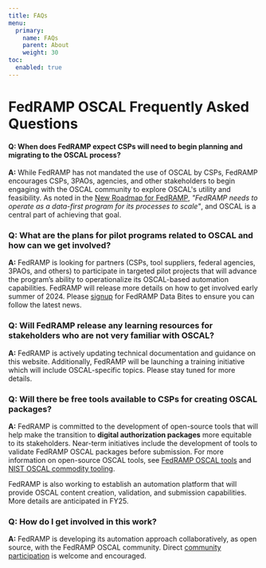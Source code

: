 ```yaml
---
title: FAQs
menu:
  primary:
    name: FAQs
    parent: About
    weight: 30
toc:
  enabled: true
---
```

# FedRAMP OSCAL Frequently Asked Questions

#### Q: When does FedRAMP expect CSPs will need to begin planning and migrating to the OSCAL process?

**A:** While FedRAMP has not mandated the use of OSCAL by CSPs, FedRAMP encourages CSPs, 3PAOs, agencies, and other stakeholders to begin engaging with the OSCAL community to  explore OSCAL's utility and feasibility.  As noted in the [New Roadmap for FedRAMP](https://www.fedramp.gov/2024-03-28-a-new-roadmap-for-fedramp/), _"FedRAMP needs to operate as a data-first program for its processes to scale"_, and OSCAL is a central part of achieving that goal.

### Q: What are the plans for pilot programs related to OSCAL and how can we get involved?

**A:** FedRAMP is looking for partners (CSPs, tool suppliers, federal agencies, 3PAOs, and others) to participate in targeted pilot projects that will advance the program’s ability to operationalize its OSCAL-based automation capabilities.  FedRAMP will release more details on how to get involved early summer of 2024. Please [signup](https://forms.gle/3YV5MArL6vmbJDhx7) for FedRAMP Data Bites to ensure you can follow the latest news.

### Q: Will FedRAMP release any learning resources for stakeholders who are not very familiar with OSCAL?

**A:** FedRAMP is actively updating technical documentation and guidance on this website.  Additionally, FedRAMP will be launching a training initiative which will include OSCAL-specific topics. Please stay tuned for more details.   

### Q: Will there be free tools available to CSPs for creating OSCAL packages?

**A:** FedRAMP is committed to the development of open-source tools that will help make the transition to **digital authorization packages** more equitable to its stakeholders.  Near-term initiatives include the development of tools to validate FedRAMP OSCAL packages before submission.  For more information on open-source OSCAL tools, see [FedRAMP OSCAL tools](/resources/tools) and [NIST OSCAL commodity tooling](https://pages.nist.gov/OSCAL/resources/tools/).

FedRAMP is also working to establish an automation platform that will provide OSCAL content creation, validation, and submission capabilities. More details are anticipated in FY25. 

### Q: How do I get involved in this work?

**A:** FedRAMP is developing its automation approach collaboratively, as open source, with the FedRAMP OSCAL community. Direct [community participation](/resources/#collaborate) is welcome and encouraged.
